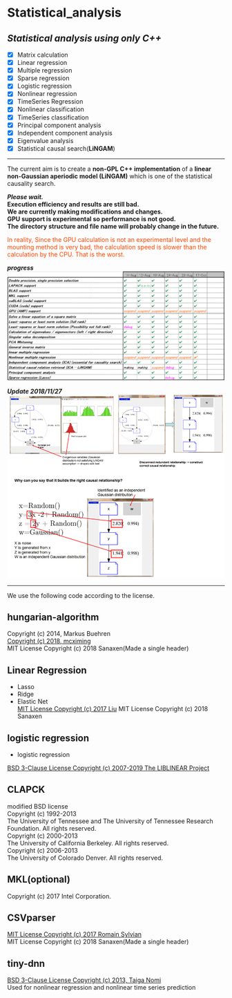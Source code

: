 # Statistical_analysis

## *Statistical analysis using only C++*

- [x] Matrix calculation
- [x] Linear regression
- [x] Multiple regression
- [x] Sparse regression
- [x] Logistic regression
- [x] Nonlinear regression
- [x] TimeSeries Regression
- [x] Nonlinear classification
- [x] TimeSeries classification
- [x] Principal component analysis
- [x] Independent component analysis
- [x] Eigenvalue analysis
- [x] Statistical causal search(**LiNGAM**)

----
The current aim is to create a **non-GPL C++ implementation** of a **linear non-Gaussian aperiodic model (LiNGAM)** which is one of the statistical causality search.

***Please wait.***  
**Execution efficiency and results are still bad.**  
**We are currently making modifications and changes.**  
**GPU support is experimental so performance is not good.**  
**The directory structure and file name will probably change in the future.**  

<font color="OrangeRed">
In reality,
Since the GPU calculation is not an experimental level and the mounting method is very bad, the calculation speed is slower than the calculation by the CPU. That is the worst.
</font>

***progress***
<img src="./images/progress.png"/> 

***Update 2018/11/27***
<img src="./images/LiNGAM_update1.png"/> 

----
We use the following code according to the license.


## hungarian-algorithm
Copyright (c) 2014, Markus Buehren  
[Copyright (c) 2018, mcximing](https://github.com/mcximing/hungarian-algorithm-cpp)  
MIT License Copyright (c) 2018 Sanaxen(Made a single header) 

## Linear Regression
* Lasso 
* Ridge 
* Elastic Net  
[MIT License Copyright (c) 2017 Liu](https://github.com/WiseDoge/liblm)
MIT License Copyright (c) 2018 Sanaxen

## logistic regression
* logistic regression 

[BSD 3-Clause License Copyright (c) 2007-2019 The LIBLINEAR Project](hhttps://github.com/cjlin1/liblinear)


## CLAPCK  
modified BSD license  
Copyright (c) 1992-2013  
The University of Tennessee and The University of Tennessee Research Foundation.  All rights reserved.  
Copyright (c) 2000-2013  
The University of California Berkeley. All rights reserved.  
Copyright (c) 2006-2013  
The University of Colorado Denver.  All rights reserved. 

## MKL(optional)
Copyright (c) 2017 Intel Corporation.

## CSVparser
[MIT License Copyright (c) 2017 Romain Sylvian](https://github.com/MyBoon/CSVparser)  
MIT License Copyright (c) 2018 Sanaxen(Made a single header)

## tiny-dnn
[BSD 3-Clause License Copyright (c) 2013, Taiga Nomi](https://github.com/tiny-dnn/tiny-dnn)  
Used for nonlinear regression and nonlinear time series prediction

